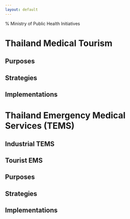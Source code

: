 ```yaml
---
layout: default
---
```


% Ministry of Public Health Initiatives


# Thailand Medical Tourism

## Purposes

## Strategies

## Implementations

# Thailand Emergency Medical Services (TEMS)
## Industrial TEMS
## Tourist EMS

## Purposes

## Strategies

## Implementations

